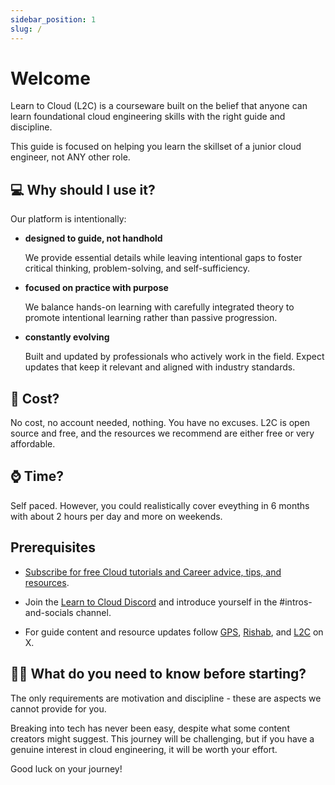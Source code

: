 ```yaml
---
sidebar_position: 1
slug: /
---
```


# Welcome

Learn to Cloud (L2C) is a courseware built on the belief that anyone can learn foundational cloud engineering skills with the right guide and discipline.

This guide is focused on helping you learn the skillset of a junior cloud engineer, not ANY other role.

## 💻 Why should I use it?

Our platform is intentionally:

- **designed to guide, not handhold**

    We provide essential details while leaving intentional gaps to foster critical thinking, problem-solving, and self-sufficiency.

- **focused on practice with purpose**

    We balance hands-on learning with carefully integrated theory to promote intentional learning rather than passive progression.

- **constantly evolving**

    Built and updated by professionals who actively work in the field. Expect updates that keep it relevant and aligned with industry standards.

## 🤑 Cost?

No cost, no account needed, nothing. You have no excuses. L2C is open source and free, and the resources we recommend are either free or very affordable.

## ⌚️ Time?

Self paced. However, you could realistically cover eveything in 6 months with about 2 hours per day and more on weekends.

## Prerequisites

- [Subscribe for free Cloud tutorials and Career advice, tips, and resources](http://youtube.com/madebygps).
- Join the [Learn to Cloud Discord](https://discord.gg/Qymw28nQX6) and introduce yourself in the #intros-and-socials channel.

- For guide content and resource updates follow [GPS](https://x.com/madebygps), [Rishab](https://x.com/rishabincloud), and [L2C](https://x.com/learntocloud) on X.

## 💪🏽 What do you need to know before starting?

The only requirements are motivation and discipline - these are aspects we cannot provide for you.

Breaking into tech has never been easy, despite what some content creators might suggest. This journey will be challenging, but if you have a genuine interest in cloud engineering, it will be worth your effort.

Good luck on your journey!
